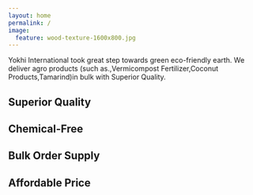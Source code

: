 ```yaml
---
layout: home
permalink: /
image: 
  feature: wood-texture-1600x800.jpg
---
```

Yokhi International took great step towards green eco-friendly earth. We deliver agro products (such as.,Vermicompost Fertilizer,Coconut Products,Tamarind)in bulk with Superior Quality.
<div class="tiles">

<div class="tile">
  <h2 class="post-title">Superior Quality</h2>
  <p class="post-excerpt"></p>
</div><!-- /.tile -->

<div class="tile">
  <h2 class="post-title">Chemical-Free</h2>
  <p class="post-excerpt"> </p>
</div><!-- /.tile -->

<div class="tile">
  <h2 class="post-title">Bulk Order Supply</h2>
  <p class="post-excerpt"></p>
</div><!-- /.tile -->

<div class="tile">
  <h2 class="post-title">Affordable Price</h2>
  <p class="post-excerpt"></p>
</div><!-- /.tile -->

</div><!-- /.tiles -->
